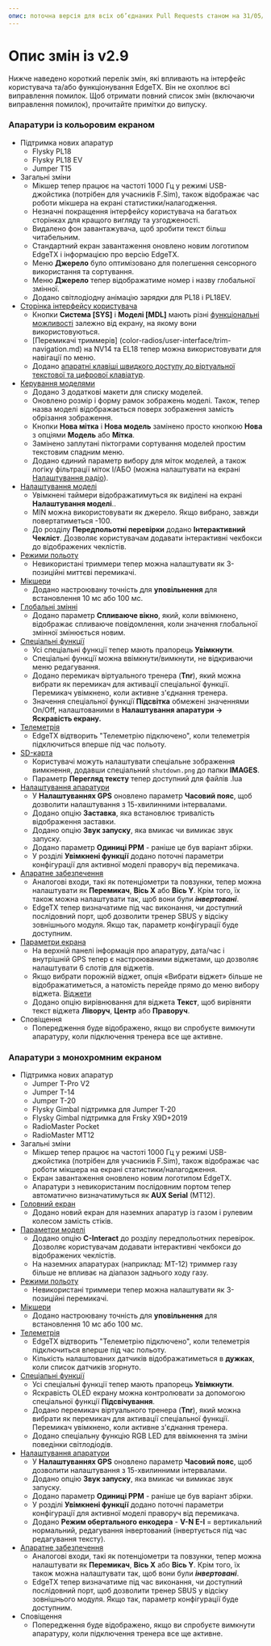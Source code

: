 ```yaml
---
опис: поточна версія для всіх об’єднаних Pull Requests станом на 31/05/2024 (v2.10.1)
---
```


# Опис змін із v2.9

Нижче наведено короткий перелік змін, які впливають на інтерфейс користувача та/або функціонування EdgeTX. Він не охоплює всі виправлення помилок. Щоб отримати повний список змін (включаючи виправлення помилок), прочитайте примітки до випуску.

### **Апаратури із кольоровим екраном**

* Підтримка нових апаратур
  * Flysky PL18
  * Flysky PL18 EV
  * Jumper T15
* Загальні зміни
  * Мікшер тепер працює на частоті 1000 Гц у режимі USB-джойстика (потрібен для учасників F.Sim), також відображає час роботи мікшера на екрані статистики/налагодження.
  * Незначні покращення інтерфейсу користувача на багатьох сторінках для кращого вигляду та узгодженості.
  * Видалено фон завантажувача, щоб зробити текст більш читабельним.
  * Стандартний екран завантаження оновлено новим логотипом EdgeTX і інформацією про версію EdgeTX.
  * Меню **Джерело** було оптимізовано для полегшення сенсорного використання та сортування.
  * Меню **Джерело** тепер відображатиме номер і назву глобальної змінної.
  * Додано світлодіодну анімацію зарядки для PL18 і PL18EV.
* [Сторінка інтерфейсу користувача](color-radios/user-interface/)
  * Кнопки **Система \[SYS]** і **Моделі \[MDL]** мають різні [функціональні можливості](color-radios/user-interface/#additional-system-and-model-button-functionalities) залежно від екрану, на якому вони використовуються.
  * [Перемикачі триммерів] (color-radios/user-interface/trim-navigation.md) на NV14 та EL18 тепер можна використовувати для навігації по меню.
  * Додано [апаратні клавіші швидкого доступу до віртуальної текстової та цифрової клавіатур](color-radios/user-interface/virtual-keyboards.md).
* [Керування моделями](color-radios/select-model.md)
  * Додано 3 додаткові макети для списку моделей.
  * Оновлено розмір і форму рамок зображень моделі. Також, тепер назва моделі відображається поверх зображення замість обрізання зображення.
  * Кнопки **Нова мітка** і **Нова модель** замінено просто кнопкою **Нова** з опціями **Модель** або **Мітка**.
  * Замінено заплутані піктограми сортування моделей простим текстовим спадним меню.
  * Додано єдиний параметр вибору для міток моделей, а також логіку фільтрації міток І/АБО (можна налаштувати на екрані [Налаштування радіо](color-radios/radio-settings/radio-setup/additional-radio-settings.md)).
* [Налаштування моделі](color-radios/model-settings/model-setup/)
  * Увімкнені таймери відображатимуться як виділені на екрані **Налаштування моделі**..
  * &#x20;MIN можна використовувати як джерело. Якщо вибрано, завжди повертатиметься -100.
  * До розділу **Передпольотні перевірки** додано **Інтерактивний** **Чекліст**. Дозволяє користувачам додавати інтерактивні чекбокси до відображених чеклістів.
* [Режими польоту](color-radios/model-settings/flight-modes.md)
  * Невикористані триммери тепер можна налаштувати як 3-позиційні миттєві перемикачі.
* [Мікшери](color-radios/model-settings/inputs-mixes-and-outputs/mixes.md)
  * Додано настроювану точність для **уповільнення** для встановлення 10 мс або 100 мс.
* [Глобальні змінні](color-radios/model-settings/global-variables.md)
  * Додано параметр **Спливаюче вікно**, який, коли ввімкнено, відображає спливаюче повідомлення, коли значення глобальної змінної змінюється новим.
* [Спеціальні функції](color-radios/model-settings/special-functions.md)
  * Усі спеціальні функції тепер мають прапорець **Увімкнути**.
  * Спеціальні функції можна ввімкнути/вимкнути, не відкриваючи меню редагування.
  * Додано перемикач віртуального тренера (**Tnr**), який можна вибрати як перемикач для активації спеціальної функції. Перемикач увімкнено, коли активне з'єднання тренера.
  * Значення спеціальної функції **Підсвітка** обмежені значеннями On/Off, налаштованими в **Налаштування апаратури -> Яскравість екрану.**
* [Телеметрія](color-radios/model-settings/telemetry/)
  * EdgeTX відтворить "Телеметрію підключено", коли телеметрія підключиться вперше під час польоту.
* [SD-карта](color-radios/radio-settings/sd-card.md)
  * Користувачі можуть налаштувати спеціальне зображення вимкнення, додавши спеціальний `shutdown.png` до папки **IMAGES**.
  * Параметр **Перегляд тексту** тепер доступний для файлів .lua
* [Налаштування апаратури](color-radios/radio-settings/radio-setup/)
  * У **Налаштуваннях GPS** оновлено параметр **Часовий пояс**, щоб дозволити налаштування з 15-хвилинними інтервалами.
  * Додано опцію **Заставка**, яка встановлює тривалість відображення заставки.
  * Додано опцію **Звук запуску**, яка вмикає чи вимикає звук запуску.
  * Додано параметр **Одиниці PPM** - раніше це був варіант збірки.
  * У розділі **Увімкнені функції** додано поточні параметри конфігурації для активної моделі праворуч від перемикача.
* [Апаратне забезпечення](color-radios/radio-settings/hardware.md)
  * Аналогові входи, такі як потенціометри та повзунки, тепер можна налаштувати як **Перемикач**, **Вісь X** або **Вісь Y**. Крім того, їх також можна налаштувати так, щоб вони були _**інвертовані**_.
  * EdgeTX тепер визначатиме під час виконання, чи доступний послідовний порт, щоб дозволити тренер SBUS у відсіку зовнішнього модуля. Якщо так, параметр конфігурації буде доступним.
* [Параметри екрана](color-radios/screen-settings/)
  * На верхній панелі інформація про апаратуру, дата/час і внутрішній GPS тепер є настроюваними віджетами, що дозволяє налаштувати 6 слотів для віджетів.
  * Якщо вибрати порожній віджет, опція «Вибрати віджет» більше не відображатиметься, а натомість перейде прямо до меню вибору віджета.
  [Віджети](color-radios/screen-settings/widgets.md)
  * Додано опцію вирівнювання для віджета **Текст**, щоб вирівняти текст віджета **Ліворуч**, **Центр** або **Праворуч**.
* Сповіщення
  * Попередження буде відображено, якщо ви спробуєте вимкнути апаратуру, коли підключення тренера все ще активне.

### Апаратури з монохромним екраном

* Підтримка нових апаратур
  * Jumper T-Pro V2
  * Jumper T-14
  * Jumper T-20
  * Flysky Gimbal підтримка для Jumper T-20
  * Flysky Gimbal підтримка для Frsky X9D+2019
  * RadioMaster Pocket
  * RadioMaster MT12
* Загальні зміни
  * Мікшер тепер працює на частоті 1000 Гц у режимі USB-джойстика (потрібен для учасників F.Sim), також відображає час роботи мікшера на екрані статистики/налагодження.
  * Екран завантаження оновлено новим логотипом EdgeTX.
  * Апаратури з невикористаним послідовним портом тепер автоматично визначатимуться як **AUX Serial** (MT12).
* [Головний екран](bw-radios/main-view/)
  * Додано новий екран для наземних апаратур із газом і рулевим колесом замість стіків.
* [Параметри моделі](bw-radios/model-select/)
  * Додано опцію **C-Interact** до розділу передпольотних перевірок. Дозволяє користувачам додавати інтерактивні чекбокси до відображених чеклістів.
  * На наземних апаратурах (наприклад: MT-12) триммер газу більше не впливає на діапазон заднього ходу газу.
* [Режими польоту](bw-radios/model-select/flight-modes.md)
  * Невикористані триммери тепер можна налаштувати як 3-позиційні перемикачі.
* [Мікшери](bw-radios/model-select/inputs-mixes-and-outputs/mixes.md)
  * Додано настроювану точність для **уповільнення** для встановлення 10 мс або 100 мс.
* [Телеметрія](bw-radios/model-select/telemetry/)
  * EdgeTX відтворить "Телеметрію підключено", коли телеметрія підключиться вперше під час польоту.
  * Кількість налаштованих датчиків відображатиметься в **дужках**, коли список датчиків згорнуто.
* [Спеціальні функції](bw-radios/model-select/special-functions.md)
  * Усі спеціальні функції тепер мають прапорець **Увімкнути**.
  * Яскравість OLED екрану можна контролювати за допомогою спеціальної функції **Підсвічування**.
  * Додано перемикач віртуального тренера (**Tnr**), який можна вибрати як перемикач для активації спеціальної функції. Перемикач увімкнено, коли активне з'єднання тренера.
  * Додано спеціальну функцію RGB LED для ввімкнення та зміни поведінки світлодіодів.
* [Налаштування апаратури](bw-radios/radio-settings/radio-setup.md)
  * У **Налаштуваннях GPS** оновлено параметр **Часовий пояс**, щоб дозволити налаштування з 15-хвилинними інтервалами.
  * Додано опцію **Звук запуску**, яка вмикає чи вимикає звук запуску.
  * Додано параметр **Одиниці PPM** - раніше це був варіант збірки.
  * У розділі **Увімкнені функції** додано поточні параметри конфігурації для активної моделі праворуч від перемикача.
  * Додано **Режим обертального енкодера** - **V-N E-I** = вертикальний нормальний, редагування інвертований (інвертується під час редагування тексту).
* [Апаратне забезпечення](bw-radios/radio-settings/hardware.md)
  * Аналогові входи, такі як потенціометри та повзунки, тепер можна налаштувати як **Перемикач**, **Вісь X** або **Вісь Y**. Крім того, їх також можна налаштувати так, щоб вони були _**інвертовані**_.
  * EdgeTX тепер визначатиме під час виконання, чи доступний послідовний порт, щоб дозволити тренер SBUS у відсіку зовнішнього модуля. Якщо так, параметр конфігурації буде доступним.
* Сповіщення
  * Попередження буде відображено, якщо ви спробуєте вимкнути апаратуру, коли підключення тренера все ще активне.
